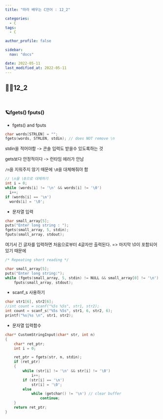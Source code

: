 ```yaml
---
title: "따라 배우는 C언어 : 12_2"

categories:
  - C
tags:
  - C

author_profile: false

sidebar:
  nav: "docs"

date: 2022-05-11
last_modified_at: 2022-05-11
---
```


## 🙇‍♀️12_2

<br>

### 🪐fgets() fputs()

* fgets() and fputs

```c
char words[STRLEN] = "";
fgets(words, STRLEN, stdin); // does NOT remove \n
```
stdin을 적어야함 -> 콘솔 입력도 받을수 있도록하는 것

gets보다 안정적이다 -> 런타임 에러가 안남

`/n`을 지워주지 않기 때문에 `\0`을 대체해줘야 함

```c
// \n을 \0으로 대체하기
int i = 0;
while (words[i] != '\n' && words[i] != '\0')
  i++;
if (words[i] == '\n')
  words[i] = '\0';
```

* 문자열 입력

```c
char small_array[5];
puts("Enter long string : ");
fgets(small_array, 5, stdin);
fputs(small_array, stdout);
```
여기서 긴 글자를 입력하면 처음으로부터 4글자만 출력된다.
=> 마지막 \0이 포함되어있기 때문에

```c
/* Repeating short reading */

char small_array[5];
puts("Enter long string:");
while (fgets(small_array, 5, stdin) != NULL && small_array[0] != '\n')
	fputs(small_array, stdout);
```

* scanf_s 사용하기
```c
char str1[6], str2[6];
//int count = scanf("%5s %5s", str1, str2);
int count = scanf_s("%5s %5s", str1, 6, str2, 6);
printf("%s|%s \n", str1, str2);
```

* 문자열 입력함수
```c
char* CustomStringInput(char* str, int n)
{
	char* ret_ptr;
	int i = 0;

	ret_ptr = fgets(str, n, stdin);
	if (ret_ptr)
	{
		while (str[i] != '\n' && str[i] != '\0')
			i++;
		if (str[i] == '\n')
			str[i] = '\0';
		else
			while (getchar() != '\n') // clear buffer
				continue;
	}
	return ret_ptr;
}
```